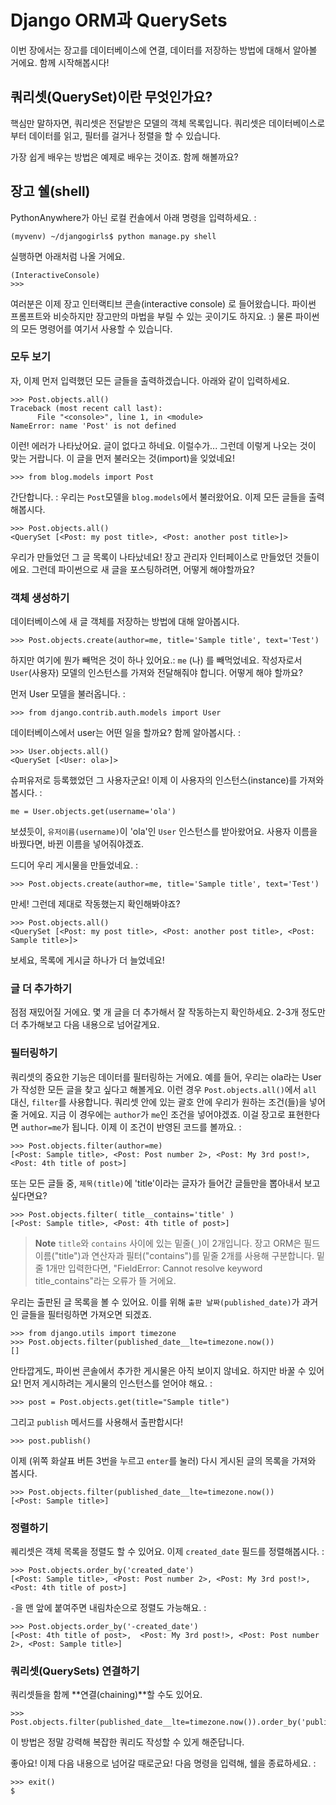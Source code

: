 # Django ORM과 QuerySets

이번 장에서는 장고를 데이터베이스에 연결, 데이터를 저장하는 방법에 대해서 알아볼 거에요. 함께 시작해봅시다!

## 쿼리셋(QuerySet)이란 무엇인가요?

핵심만 말하자면, 쿼리셋은 전달받은 모델의 객체 목록입니다. 쿼리셋은 데이터베이스로부터 데이터를 읽고, 필터를 걸거나 정렬을 할 수 있습니다.

가장 쉽게 배우는 방법은 예제로 배우는 것이죠. 함께 해볼까요?

## 장고 쉘(shell)

PythonAnywhere가 아닌 로컬 컨솔에서 아래 명령을 입력하세요. :

    (myvenv) ~/djangogirls$ python manage.py shell


실행하면 아래처럼 나올 거에요.

    (InteractiveConsole)
    >>>


여러분은 이제 장고 인터랙티브 콘솔(interactive console) 로 들어왔습니다. 파이썬 프롬프트와 비슷하지만 장고만의 마법을 부릴 수 있는 곳이기도 하지요. :) 물론 파이썬의 모든 명령어를 여기서 사용할 수 있습니다.

### 모두 보기

자, 이제 먼저 입력했던 모든 글들을 출력하겠습니다. 아래와 같이 입력하세요.

    >>> Post.objects.all()
    Traceback (most recent call last):
          File "<console>", line 1, in <module>
    NameError: name 'Post' is not defined


이런! 에러가 나타났어요. 글이 없다고 하네요. 이럴수가... 그런데 이렇게 나오는 것이 맞는 거랍니다. 이 글을 먼저 불러오는 것(import)을 잊었네요!

    >>> from blog.models import Post


간단합니다. : 우리는 `Post`모델을 `blog.models`에서 불러왔어요. 이제 모든 글들을 출력해봅시다.

    >>> Post.objects.all()
    <QuerySet [<Post: my post title>, <Post: another post title>]>


우리가 만들었던 그 글 목록이 나타났네요! 장고 관리자 인터페이스로 만들었던 것들이에요. 그런데 파이썬으로 새 글을 포스팅하려면, 어떻게 해야할까요?

### 객체 생성하기

데이터베이스에 새 글 객체를 저장하는 방법에 대해 알아봅시다.

    >>> Post.objects.create(author=me, title='Sample title', text='Test')


하지만 여기에 뭔가 빼먹은 것이 하나 있어요.: `me` (나) 를 빼먹었네요. 작성자로서 `User`(사용자) 모델의 인스턴스를 가져와 전달해줘야 합니다. 어떻게 해야 할까요?

먼저 User 모델을 불러옵니다. :

    >>> from django.contrib.auth.models import User


데이터베이스에서 user는 어떤 일을 할까요? 함께 알아봅시다. :

    >>> User.objects.all()
    <QuerySet [<User: ola>]>


슈퍼유저로 등록했었던 그 사용자군요! 이제 이 사용자의 인스턴스(instance)를 가져와 봅시다. :

    me = User.objects.get(username='ola')


보셨듯이, `유저이름(username)`이 'ola'인 `User` 인스턴스를 받아왔어요. 사용자 이름을 바꿨다면, 바뀐 이름을 넣어줘야겠죠.

드디어 우리 게시물을 만들었네요. :

    >>> Post.objects.create(author=me, title='Sample title', text='Test')


만세! 그런데 제대로 작동했는지 확인해봐야죠?

    >>> Post.objects.all()
    <QuerySet [<Post: my post title>, <Post: another post title>, <Post: Sample title>]>


보세요, 목록에 게시글 하나가 더 늘었네요!

### 글 더 추가하기

점점 재밌어질 거에요. 몇 개 글을 더 추가해서 잘 작동하는지 확인하세요. 2-3개 정도만 더 추가해보고 다음 내용으로 넘어갈게요.

### 필터링하기

쿼리셋의 중요한 기능은 데이터를 필터링하는 거에요. 예를 들어, 우리는 ola라는 User가 작성한 모든 글을 찾고 싶다고 해볼게요. 이런 경우 `Post.objects.all()`에서 `all` 대신, `filter`를 사용합니다. 쿼리셋 안에 있는 괄호 안에 우리가 원하는 조건(들)을 넣어줄 거에요. 지금 이 경우에는 `author`가 `me`인 조건을 넣어야겠죠. 이걸 장고로 표현한다면 `author=me`가 됩니다. 이제 이 조건이 반영된 코드를 볼까요. :

    >>> Post.objects.filter(author=me)
    [<Post: Sample title>, <Post: Post number 2>, <Post: My 3rd post!>, <Post: 4th title of post>]


또는 모든 글들 중, `제목(title)`에 'title'이라는 글자가 들어간 글들만을 뽑아내서 보고 싶다면요?

    >>> Post.objects.filter( title__contains='title' )
    [<Post: Sample title>, <Post: 4th title of post>]


> **Note**  `title`와 `contains` 사이에 있는 밑줄(`_`)이 2개입니다. 장고 ORM은 필드 이름("title")과 연산자과 필터("contains")를 밑줄 2개를 사용해 구분합니다. 밑줄 1개만 입력한다면, "FieldError: Cannot resolve keyword title_contains"라는 오류가 뜰 거에요.

우리는 출판된 글 목록을 볼 수 있어요. 이를 위해 `출판 날짜(published_date)`가 과거인 글들을 필터링하면 가져오면 되겠죠.

    >>> from django.utils import timezone
    >>> Post.objects.filter(published_date__lte=timezone.now())
    []

안타깝게도, 파이썬 콘솔에서 추가한 게시물은 아직 보이지 않네요. 하지만 바꿀 수 있어요! 먼저 게시하려는 게시물의 인스턴스를 얻어야 해요. :

    >>> post = Post.objects.get(title="Sample title")


그리고 `publish` 메서드를 사용해서 출판합시다!

    >>> post.publish()


이제 (위쪽 화살표 버튼 3번을 누르고 `enter`를 눌러) 다시 게시된 글의 목록을 가져와 봅시다.

    >>> Post.objects.filter(published_date__lte=timezone.now())
    [<Post: Sample title>]


### 정렬하기

퀘리셋은 객체 목록을 정렬도 할 수 있어요. 이제 `created_date` 필드를 정렬해봅시다. :

    >>> Post.objects.order_by('created_date')
    [<Post: Sample title>, <Post: Post number 2>, <Post: My 3rd post!>, <Post: 4th title of post>]


`-`을 맨 앞에 붙여주면 내림차순으로 정렬도 가능해요. :

    >>> Post.objects.order_by('-created_date')
    [<Post: 4th title of post>,  <Post: My 3rd post!>, <Post: Post number 2>, <Post: Sample title>]


### 쿼리셋(QuerySets) 연결하기

쿼리셋들을 함께 **연결(chaining)**할 수도 있어요.

    >>> Post.objects.filter(published_date__lte=timezone.now()).order_by('published_date')


이 방법은 정말 강력해 복잡한 쿼리도 작성할 수 있게 해준답니다.

좋아요! 이제 다음 내용으로 넘어갈 때로군요! 다음 명령을 입력해, 쉘을 종료하세요. :

    >>> exit()
    $
